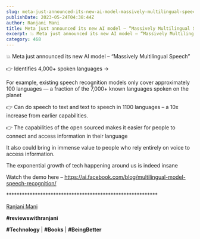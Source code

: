 ```yaml
---
slug: meta-just-announced-its-new-ai-model-massively-multilingual-speech
publishDate: 2023-05-24T04:38:44Z
author: Ranjani Mani
title: Meta just announced its new AI model – “Massively Multilingual Speech” 
excerpt: 💥 Meta just announced its new AI model – “Massively Multilingual Speech” 👉 Identifies 4,000+ spoken languages -> For example, existing speech recognition models only cover approximately 100 languages — a fraction of the 7,000+ known languages spoken on the planet 👉 Can do speech to text and text to speech in 1100 languages –  ... 
category: 468
---
```


💥 Meta just announced its new AI model – “Massively Multilingual Speech”

👉 Identifies 4,000+ spoken languages ->

For example, existing speech recognition models only cover approximately 100 languages — a fraction of the 7,000+ known languages spoken on the planet

👉 Can do speech to text and text to speech in 1100 languages – a 10x increase from earlier capabilities.

👉 The capabilities of the open sourced makes it easier for people to connect and access information in their language

It also could bring in immense value to people who rely entirely on voice to access information.

The exponential growth of tech happening around us is indeed insane

Watch the demo here – <https://ai.facebook.com/blog/multilingual-model-speech-recognition/>

\*\*\*\*\*\*\*\*\*\*\*\*\*\*\*\*\*\*\*\*\*\*\*\*\*\*\*\*\*\*\*\*\*\*\*\*\*\*\*\*\*\*\*\*\*\*\*\*\*\*\*\*\*\*\*\*\*\*

[Ranjani Mani](https://www.linkedin.com/feed/#)

**#reviewswithranjani**

**#Technology** | **#Books** | **#BeingBetter**